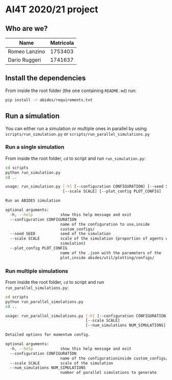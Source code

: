 # AI4T 2020/21 project

## Who are we?
| Name | Matricola |
| --- | --- |
| Romeo Lanzino | 1753403 |
| Dario Ruggeri | 1741637 |

## Install the dependencies
From inside the root folder (the one containing `README.md`) run:
```bash
pip install -r abides/requirements.txt
```

## Run a simulation
You can either run a simulation or multiple ones in parallel by using `scripts/run_simulation.py` or `scripts/run_parallel_simulations.py`

### Run a single simulation
From inside the root folder, `cd` to script and run `run_simulation.py`:
```bash
cd scripts
python run_simulation.py
cd ..
```

```bash
usage: run_simulation.py [-h] [--configuration CONFIGURATION] [--seed SEED]
                         [--scale SCALE] [--plot_config PLOT_CONFIG]

Run an ABIDES simulation

optional arguments:
  -h, --help            show this help message and exit
  --configuration CONFIGURATION
                        name of the configuration to use,inside
                        custom_configs/
  --seed SEED           seed of the simulation
  --scale SCALE         scale of the simulation (proportion of agents wrt full
                        simulation)
  --plot_config PLOT_CONFIG
                        name of the .json with the parameters of the
                        plot,inside abides/util/plotting/configs/
```

### Run multiple simulations
From inside the root folder, `cd` to script and run `run_parallel_simulations.py`:
```bash
cd scripts
python run_parallel_simulations.py
cd ..
```

```bash
usage: run_parallel_simulations.py [-h] [--configuration CONFIGURATION]
                                   [--scale SCALE]
                                   [--num_simulations NUM_SIMULATIONS]

Detailed options for momentum config.

optional arguments:
  -h, --help            show this help message and exit
  --configuration CONFIGURATION
                        name of the configurationinside custom_configs/
  --scale SCALE         scale of the simulation
  --num_simulations NUM_SIMULATIONS
                        number of parallel simulations to generate
```

